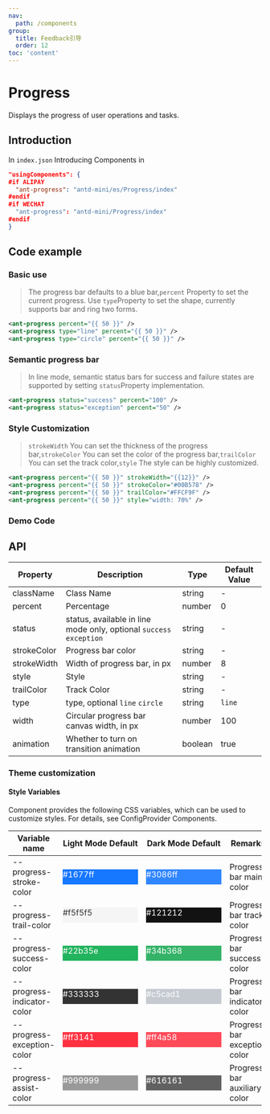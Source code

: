 ```yaml
---
nav:
  path: /components
group:
  title: Feedback引导
  order: 12
toc: 'content'
---
```


# Progress

Displays the progress of user operations and tasks.

## Introduction

In `index.json` Introducing Components in

```json
"usingComponents": {
#if ALIPAY
  "ant-progress": "antd-mini/es/Progress/index"
#endif
#if WECHAT
  "ant-progress": "antd-mini/Progress/index"
#endif
}
```

## Code example

### Basic use

> The progress bar defaults to a blue bar,`percent` Property to set the current progress. Use `type`Property to set the shape, currently supports bar and ring two forms.

```xml
<ant-progress percent="{{ 50 }}" />
<ant-progress type="line" percent="{{ 50 }}" />
<ant-progress type="circle" percent="{{ 50 }}" />
```

### Semantic progress bar

> In line mode, semantic status bars for success and failure states are supported by setting `status`Property implementation.

```xml
<ant-progress status="success" percent="100" />
<ant-progress status="exception" percent="50" />
```

### Style Customization

> `strokeWidth` You can set the thickness of the progress bar,`strokeColor` You can set the color of the progress bar,`trailColor` You can set the track color,`style` The style can be highly customized.

```xml
<ant-progress percent="{{ 50 }}" strokeWidth="{{12}}" />
<ant-progress percent="{{ 50 }}" strokeColor="#00B578" />
<ant-progress percent="{{ 50 }}" trailColor="#FFCF9F" />
<ant-progress percent="{{ 50 }}" style="width: 70%" />
```

### Demo Code

<code src='../../demo/pages/Progress/index'></code>

## API

| Property        | Description                                                 | Type    | Default Value |
| ----------- | ---------------------------------------------------- | ------- | ------ |
| className   | Class Name                                                 | string  | -      |
| percent     | Percentage                                               | number  | 0      |
| status      | status, available in line mode only, optional `success` `exception` | string  | -      |
| strokeColor | Progress bar color                                           | string  | -      |
| strokeWidth | Width of progress bar, in px                                  | number  | 8      |
| style       | Style                                                 | string  | -      |
| trailColor  | Track Color                                             | string  | -      |
| type        | type, optional `line` `circle`                           | string  | `line` |
| width       | Circular progress bar canvas width, in px                          | number  | 100    |
| animation   | Whether to turn on transition animation                                     | boolean | true   |

### Theme customization

#### Style Variables

Component provides the following CSS variables, which can be used to customize styles. For details, see ConfigProvider Components.


| Variable name                     | Light Mode Default                                                                                           | Dark Mode Default                                                                                           | Remarks             |
| -------------------------- | ------------------------------------------------------------------------------------------------------- | ------------------------------------------------------------------------------------------------------- | ---------------- |
| --progress-stroke-color    | <div style="width: 150px; height: 30px; background-color: #1677ff; color: #ffffff;">#1677ff</div>       | <div style="width: 150px; height: 30px; background-color: #3086ff; color: #ffffff;">#3086ff</div>       | Progress bar main color     |
| --progress-trail-color     | <div style="width: 150px; height: 30px; background-color: #f5f5f5; color: #333333;">#f5f5f5</div>       | <div style="width: 150px; height: 30px; background-color: #121212; color: #ffffff;">#121212</div>       | Progress bar track color   |
| --progress-success-color   | <div style="width: 150px; height: 30px; background-color: #22b35e; color: #ffffff;">#22b35e</div>       | <div style="width: 150px; height: 30px; background-color: #34b368; color: #ffffff;">#34b368</div>       | Progress bar success color   |
| --progress-indicator-color | <div style="width: 150px; height: 30px; background-color: #333333; color: #ffffff;">#333333</div>       | <div style="width: 150px; height: 30px; background-color: #c5cad1; color: #ffffff;">#c5cad1</div>       | Progress bar indicator color |
| --progress-exception-color | <div style="width: 150px; height: 30px; background-color: #ff3141; color: #ffffff;">#ff3141</div>       | <div style="width: 150px; height: 30px; background-color: #ff4a58; color: #ffffff;">#ff4a58</div>       | Progress bar exception color   |
| --progress-assist-color    | <div style="width: 150px; height: 30px; background-color: #999999; color: #ffffff;">#999999</div>       | <div style="width: 150px; height: 30px; background-color: #616161; color: #ffffff;">#616161</div>       | Progress bar auxiliary color   |
